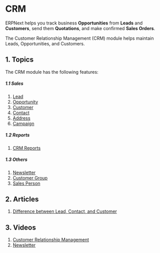 <!-- add-breadcrumbs -->
<!-- title: CRM -->
# CRM

ERPNext helps you track business **Opportunities** from **Leads** and
**Customers**, send them **Quotations**, and make confirmed **Sales Orders**.

The Customer Relationship Management (CRM) module helps maintain Leads, Opportunities, and Customers.

## 1. Topics
The CRM module has the following features:

##### 1.1 Sales
1. [Lead](/docs/user/manual/en/CRM/lead)
1. [Opportunity](/docs/user/manual/en/CRM/opportunity)
1. [Customer](/docs/user/manual/en/CRM/customer)
1. [Contact](/docs/user/manual/en/CRM/contact)
1. [Address](/docs/user/manual/en/CRM/address)
1. [Campaign](/docs/user/manual/en/CRM/campaign)

##### 1.2 Reports
1. [CRM Reports](/docs/user/manual/en/CRM/crm_reports)

##### 1.3 Others
1. [Newsletter](/docs/user/manual/en/CRM/newsletter)
1. [Customer Group](/docs/user/manual/en/CRM/customer-group)
1. [Sales Person](/docs/user/manual/en/CRM/sales-person)

## 2. Articles
1. [Difference between Lead, Contact, and Customer](/docs/user/manual/en/CRM/articles/difference_between_lead_contact_and_customer)

## 3. Videos
1. [Customer Relationship Management](/docs/user/videos/learn/lead-to-quotation.html)
1. [Newsletter](/docs/user/videos/learn/newsletter.html)
